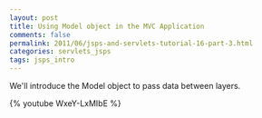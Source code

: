 ```yaml
---           
layout: post
title: Using Model object in the MVC Application
comments: false
permalink: 2011/06/jsps-and-servlets-tutorial-16-part-3.html
categories: servlets_jsps
tags: jsps_intro
---
```


We'll introduce the Model object to pass data between layers.

{% youtube WxeY-LxMIbE %}